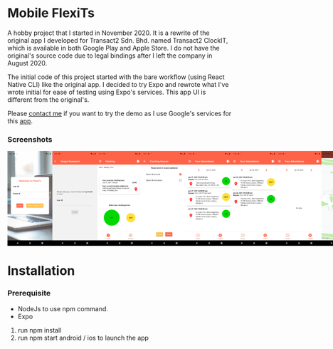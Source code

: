 # Mobile FlexiTs

A hobby project that I started in November 2020. It is a rewrite of the original app I developed for Transact2 Sdn. Bhd. named Transact2 ClockIT, which is available in both Google Play and Apple Store. I do not have the original's source code due to legal bindings after I left the company in August 2020.

The initial code of this project started with the bare workflow (using React Native CLI) like the original app. I decided to try Expo and rewrote what I've wrote initial for ease of testing using Expo's services. This app UI is different from the original's.

Please [contact me](mailto:nahcnats@gmail.com) if you want to try the demo as I use Google's services for this [app](https://expo.io/@nahcnats/projects/mobile-flexits). 

### Screenshots

<div align="center">
  <div style="display: flex; align-items: flex-start; padding-horizontal: 1rem">
    <img src="https://github.com/nahcnats/screenshots/blob/main/flexits/mobile_flexits/Screenshot01.png" width="20%"/>
    <img src="https://github.com/nahcnats/screenshots/blob/main/flexits/mobile_flexits/Screenshot02.png" width="20%"/>
    <img src="https://github.com/nahcnats/screenshots/blob/main/flexits/mobile_flexits/Screenshot03.png" width="20%"/>
    <img src="https://github.com/nahcnats/screenshots/blob/main/flexits/mobile_flexits/Screenshot04.png" width="20%"/>
    <img src="https://github.com/nahcnats/screenshots/blob/main/flexits/mobile_flexits/Screenshot05.png" width="20%"/>
    <img src="https://github.com/nahcnats/screenshots/blob/main/flexits/mobile_flexits/Screenshot06.png" width="20%"/>
    <img src="https://github.com/nahcnats/screenshots/blob/main/flexits/mobile_flexits/Screenshot07.png" width="20%"/>
    <img src="https://github.com/nahcnats/screenshots/blob/main/flexits/mobile_flexits/Screenshot08.png" width="20%"/>
    <img src="https://github.com/nahcnats/screenshots/blob/main/flexits/mobile_flexits/Screenshot09.png" width="20%"/>
    <img src="https://github.com/nahcnats/screenshots/blob/main/flexits/mobile_flexits/Screenshot10.png" width="20%"/>
  </div>
</div>

# Installation

### Prerequisite

-   NodeJs to use npm command.
-   Expo

1. run npm install
2. run npm start android / ios to launch the app

